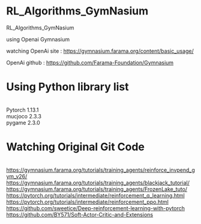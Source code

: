 # RL_Algorithms_GymNasium
RL_Algorithms_GymNasium

using Openai Gymnasium 

watching OpenAi site  : https://gymnasium.farama.org/content/basic_usage/

OpenAi github         : https://github.com/Farama-Foundation/Gymnasium

# Using Python library list
<br/>Pytorch 1.13.1
<br/>mucjoco 2.3.3
<br/>pygame 2.3.0

# Watching Original Git Code
<br/> https://gymnasium.farama.org/tutorials/training_agents/reinforce_invpend_gym_v26/
<br/> https://gymnasium.farama.org/tutorials/training_agents/blackjack_tutorial/
<br/> https://gymnasium.farama.org/tutorials/training_agents/FrozenLake_tuto/
<br/> https://pytorch.org/tutorials/intermediate/reinforcement_q_learning.html
<br/> https://pytorch.org/tutorials/intermediate/reinforcement_ppo.html
<br/> https://github.com/sweetice/Deep-reinforcement-learning-with-pytorch
<br/> https://github.com/BY571/Soft-Actor-Critic-and-Extensions
